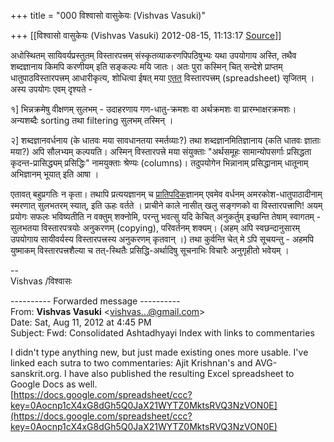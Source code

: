 +++
title = "000 विश्वासो वासुकेयः (Vishvas Vasuki)"

+++
[[विश्वासो वासुकेयः (Vishvas Vasuki)	2012-08-15, 11:13:17 [Source](https://groups.google.com/g/samskrita/c/Fm_7FUdQ_4U)]]



अधोस्थितम् सायिवर्यप्रस्तुतम् विस्तारपत्त्रम् संस्कृतव्याकरणपिपठिषुभ्यः यथा उपयोगाय अस्ति, तथैव शब्दज्ञानाय किमपि करणीयम् इति सङ्कल्पः मयि जातः। अतः पुरा कस्मिन् चित् सन्देशे प्राप्तम् धातुपाठविस्तारपत्त्रम् आधारीकृत्य, शोधित्वा ईषत् मया [एतत्](https://docs.google.com/spreadsheet/ccc?key=0Al_QBT-hoqqVdC1BR0dSbTFwSnp1RUxJY0Q3RDBXOFE) विस्तारपत्त्रम् (spreadsheet) सृजितम् । अस्य उपयोगः एवम् दृश्यते -  
  
१\] भिन्नक्रमेषु वीक्षणम् सुलभम् - उदाहरणाय गण-धातु-क्रमशः वा अर्थक्रमशः वा प्रारम्भाक्षरक्रमशः। अन्यशब्दैः sorting तथा filtering सुलभम् तस्मिन् ।  
  
२\] शब्दज्ञानवर्धनाय (के धातवः मया सावधानतया स्मर्तव्याः?) तथा शब्दज्ञानमितिज्ञानाय (कति धातवः ज्ञाताः मया?) अपि सौलभ्यम् कल्पयति। अस्मिन् विस्तारपत्त्रे मया संयुक्ताः "अर्थसमूहः सामान्योपसर्गाः
प्रसिद्धता कृदन्त-प्रासिद्ध्यम् प्रसिद्धिः" नामयुक्ताः श्रेण्यः (columns)। तदुपयोगेन भिन्नानाम् प्रसिद्धानाम् धातूनाम् अभिज्ञानम् भूयात् इति आषा ।  
  
एतावत् बहुप्रगतिः न कृता। तथापि प्रत्ययज्ञानम् च [प्रातिपदिक](https://docs.google.com/spreadsheet/ccc?key=0Al_QBT-hoqqVdGIzM21NaGhXZmlGTmRodFZERm1KUGc)ज्ञानम् एवमेव वर्धनम् अमरकोश-धातुपाठादीनाम् स्मरणात् सुलभतरम् स्यात्, इति ऊहः वर्तते । प्राचीने काले नासीत् खलु सङ्गणको वा विस्तारपत्त्राणि! अयम् प्रयोगः सफलः भविष्यतीति न वक्तुम् शक्नोमि, परन्तु भवत्सु यदि केचित् अनुकर्तुम् इच्छन्ति तेषाम् स्वागतम् - सुलभतया विस्तारपत्रयोः अनुकरणम् (copying), परिवर्तनम् शक्यम्। (अहम् अपि स्वछन्दानुसारम् उपयोगाय सायीवर्यस्य विस्तारपत्त्रस्य अनुकरणम् कृतवान् ।) तथा कुर्वन्ति चेत् मे ऽपि सूचयन्तु - अहमपि युष्माकम् विस्तारपत्त्रशैल्या च तत्-स्थितैः प्रसिद्धि-अर्थादिषु सूचनाभिः विचारैः अनुगृहीतो भवेयम् ।  
  
--  
Vishvas /विश्वासः  
  
  

---------- Forwarded message ----------  
From: **Vishvas Vasuki** \<[vishvas...@gmail.com]()\>  
Date: Sat, Aug 11, 2012 at 4:45 PM  
Subject: Fwd: Consolidated Ashtadhyayi Index with links to commentaries  
  
  
I didn't type anything new, but just made existing ones more usable. I've linked each sutra to two commentaries: Ajit Krishnan's and AVG-sanskrit.org. I have also published the resulting Excel spreadsheet to Google Docs as well.  
[https://docs.google.com/spreadsheet/ccc?key=0Aocnp1cX4xG8dGh5Q0JaX21WYTZ0MktsRVQ3NzVON0E](https://docs.google.com/spreadsheet/ccc?key=0Aocnp1cX4xG8dGh5Q0JaX21WYTZ0MktsRVQ3NzVON0E)

  
  

